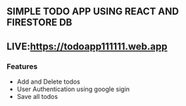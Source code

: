 ## SIMPLE TODO APP USING REACT AND FIRESTORE DB
## LIVE:https://todoapp111111.web.app

### Features
* Add and Delete todos
* User Authentication using google sigin
* Save all todos


